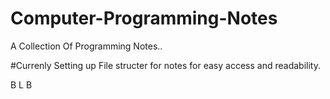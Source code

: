 # Computer-Programming-Notes
A Collection Of Programming Notes..

#Currenly Setting up File structer for notes for easy access and readability.

B
L
B

